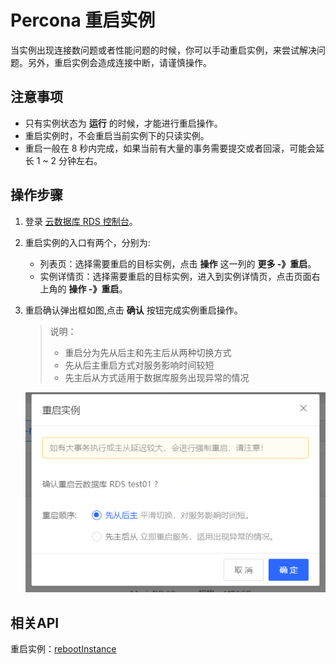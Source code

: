# Percona 重启实例
当实例出现连接数问题或者性能问题的时候，你可以手动重启实例，来尝试解决问题。另外，重启实例会造成连接中断，请谨慎操作。

## 注意事项
* 只有实例状态为 **运行** 的时候，才能进行重启操作。
* 重启实例时，不会重启当前实例下的只读实例。
* 重启一般在 8 秒内完成，如果当前有大量的事务需要提交或者回滚，可能会延长 1 ~ 2 分钟左右。

## 操作步骤
1. 登录 [云数据库 RDS 控制台](https://rds-console.jdcloud.com/database)。
2. 重启实例的入口有两个，分别为:
    * 列表页：选择需要重启的目标实例，点击 **操作** 这一列的 **更多 -》重启**。
    * 实例详情页：选择需要重启的目标实例，进入到实例详情页，点击页面右上角的 **操作 -》重启**。
    
3. 重启确认弹出框如图,点击 **确认** 按钮完成实例重启操作。 

   > 说明：
   > * 重启分为先从后主和先主后从两种切换方式
   > * 先从后主重启方式对服务影响时间较短
   > * 先主后从方式适用于数据库服务出现异常的情况
   
   ![截图](../../../../image/RDS/MySQL-Restart-Instance.png)
## 相关API
重启实例：[rebootInstance](https://docs.jdcloud.com/cn/rds/api/rebootinstance)